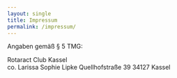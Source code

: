 ```yaml
---
layout: single
title: Impressum
permalink: /impressum/
---
```


Angaben gemäß § 5 TMG:

Rotaract Club Kassel  
co. Larissa Sophie Lipke 
Quellhofstraße 39 
34127 Kassel

